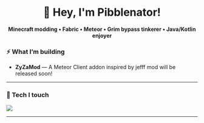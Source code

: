 <!--
   Profile README
   Tips:
   1) Rename your special repo to <your-username>/<your-username> and put this README.md at the root.
   2) Swap <your-username> below with your actual GitHub username.
   3) Tweak featured repo names and links.
-->

<h1 align="center">👋 Hey, I'm Pibblenator!</h1>
<p align="center">
  <b>Minecraft modding • Fabric • Meteor • Grim bypass tinkerer • Java/Kotlin enjoyer</b>
</p>

### ⚡ What I’m building
- **ZyZaMod** — A Meteor Client addon inspired by jefff mod will be released soon!

---

### 🧰 Tech I touch
<p>
  <img src="https://skillicons.dev/icons?i=java,kotlin,gradle,idea,git,github,linux,windows,regex&perline=10" />
</p>

---




